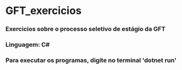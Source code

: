 # GFT_exercicios
 ### Exercicios sobre o processo seletivo de estágio da GFT
 
 ### Linguagem: C#
 
 ### Para executar os programas, digite no terminal 'dotnet run'
